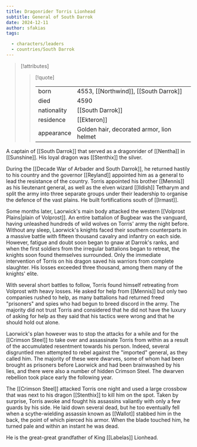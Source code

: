 ```yaml
---
title: Dragonrider Torris Lionhead
subtitle: General of South Darrok
date: 2024-12-11
author: sfakias
tags:

  - characters/leaders
  - countries/South Darrok
---
```

> [!attributes]
> 
> > [!quote]
> >
> > | | |
> > | --- | --- |
> > | born | 4553, [[Northwind]], [[South Darrok]] |
> > | died | 4590 |
> > | nationality | [[South Darrok]] |
> > | residence | [[Ekteron]] |
> > | appearance | Golden hair, decorated armor, lion helmet |

A captain of [[South Darrok]] that served as a dragonrider of [[Nentha]] in [[Sunshine]]. His loyal dragon was [[Stenthix]] the silver.

During the [[Decade War of Arbader and South Darrok]], he returned hastily to his country and the governor [[Reyland]] appointed him as a general to lead the resistance of the country. Torris appointed his brother [[Mennis]] as his lieutenant general, as well as the elven wizard [[Ildish]] Tetharym and split the army into three separate groups under their leadership to organise the defence of the vast plains. He built fortifications south of [[Irmast]].

Some months later, Laorwick's main body attacked the western [[Volprost Plains|plain of Volprost]]. An entire battalion of Bugbear was the vanguard, having unleashed hundreds of wild wolves on Torris' army the night before. Without any sleep, Laorwick's knights faced their southern counterparts in a massive battle with fifteen thousand cavalry and infantry on each side. However, fatigue and doubt soon began to gnaw at Darrok's ranks, and when the first soldiers from the irregular battalions began to retreat, the knights soon found themselves surrounded. Only the immediate intervention of Torris on his dragon saved his warriors from complete slaughter. His losses exceeded three thousand, among them many of the knights' elite.

With several short battles to follow, Torris found himself retreating from Volprost with heavy losses. He asked for help from [[Mennis]] but only two companies rushed to help, as many battalions had returned freed "prisoners" and spies who had begun to breed discord in the army. The majority did not trust Torris and considered that he did not have the luxury of asking for help as they said that his tactics were wrong and that he should hold out alone.

Laorwick's plan however was to stop the attacks for a while and for the [[Crimson Steel]] to take over and assassinate Torris from within as a result of the accumulated resentment towards his person. Indeed, several disgruntled men attempted to rebel against the "imported" general, as they called him. The majority of these were dwarves, some of whom had been brought as prisoners before Laorwick and had been brainwashed by his lies, and there were also a number of hidden Crimson Steel. The dwarven rebellion took place early the following year.

The [[Crimson Steel]] attacked Torris one night and used a large crossbow that was next to his dragon [[Stenthix]] to kill him on the spot. Taken by surprise, Torris awoke and fought his assassins valiantly with only a few guards by his side. He laid down several dead, but he too eventually fell when a scythe-wielding assassin known as [[Wallot]] stabbed him in the back, the point of which pierced his armor. When the blade touched him, he turned pale and within an instant he was dead.

He is the great-great grandfather of King [[Labelas]] Lionhead. 